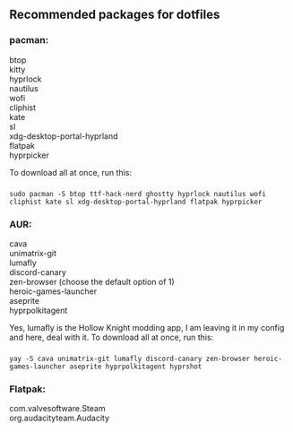 ## Recommended packages for dotfiles

### pacman:    <br/>
btop    <br/>
kitty    <br/>
hyprlock    <br/>
nautilus    <br/>
wofi    <br/>
cliphist    <br/>
kate    <br/>
sl    <br/>
xdg-desktop-portal-hyprland <br/>
flatpak <br/>
hyprpicker <br/>

To download all at once, run this:
###
    sudo pacman -S btop ttf-hack-nerd ghostty hyprlock nautilus wofi cliphist kate sl xdg-desktop-portal-hyprland flatpak hyprpicker

### AUR:
cava    <br/>
unimatrix-git    <br/>
lumafly    <br/>
discord-canary    <br/>
zen-browser (choose the default option of 1)    <br/>
heroic-games-launcher    <br/>
aseprite    <br/>
hyprpolkitagent

Yes, lumafly is the Hollow Knight modding app, I am leaving it in my config and here, deal with it.
To download all at once, run this:
###
    yay -S cava unimatrix-git lumafly discord-canary zen-browser heroic-games-launcher aseprite hyprpolkitagent hyprshot

### Flatpak:
com.valvesoftware.Steam    <br/>
org.audacityteam.Audacity    <br/>

